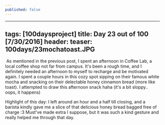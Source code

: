 ```yaml
---
published: false
---
```

---
tags: [100daysproject]
title: Day 23 out of 100 [7/30/2016]
header:
  teaser: 100days/23mochatoast.JPG
---

<img src="{{ site.url }}{{ site.baseurl }}/images/100days/23mochatoast.JPG" alt="">
As mentioned in the previous post, I spent an afternoon in Coffee Lab, a local coffee shop not far from campus.  It's been a rough time, and I definitely needed an afternoon to myself to recharge and be motivated again.  I spent a couple hours in this cozy spot sipping on their famous white mocha and snacking on their delectable honey cinnamon bread (more like toast).  I attempted to draw this afternoon snack haha (it's a bit sloppy.. oops, it happens)

Highlight of this day:  I left around an hour and a half till closing, and a barista kindly gave me a slice of that delicious honey bread bagged free of charge :3  Must've made extra I suppose, but it was such a kind gesture and really helped me through that day.
